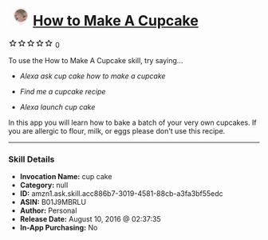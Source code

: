 # &nbsp;<img src="skill_icon" alt="How to Make A Cupcake icon" width="36"> [How to Make A Cupcake](http://alexa.amazon.com/#skills/amzn1.ask.skill.acc886b7-3019-4581-88cb-a3fa3bf55edc)
![0 stars](../../images/ic_star_border_black_18dp_1x.png)![0 stars](../../images/ic_star_border_black_18dp_1x.png)![0 stars](../../images/ic_star_border_black_18dp_1x.png)![0 stars](../../images/ic_star_border_black_18dp_1x.png)![0 stars](../../images/ic_star_border_black_18dp_1x.png) 0

To use the How to Make A Cupcake skill, try saying...

* *Alexa ask cup cake how to make a cupcake*

* *Find me a cupcake recipe*

* *Alexa launch cup cake*

In this app you will learn how to bake a batch of your very own cupcakes. If you are allergic to flour, milk, or eggs please don't use this recipe.

***

### Skill Details

* **Invocation Name:** cup cake
* **Category:** null
* **ID:** amzn1.ask.skill.acc886b7-3019-4581-88cb-a3fa3bf55edc
* **ASIN:** B01J9MBRLU
* **Author:** Personal
* **Release Date:** August 10, 2016 @ 02:37:35
* **In-App Purchasing:** No
